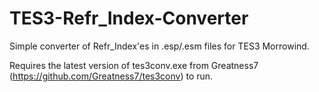 # TES3-Refr_Index-Converter
 Simple converter of Refr_Index'es in .esp/.esm files for TES3 Morrowind.

 Requires the latest version of tes3conv.exe from Greatness7 (https://github.com/Greatness7/tes3conv) to run.
